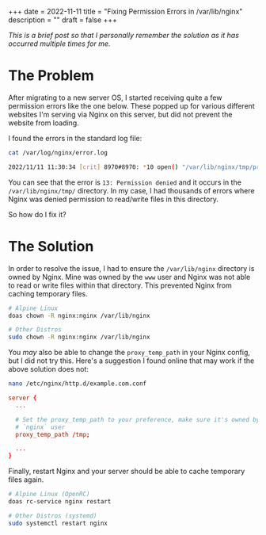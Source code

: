 +++
date = 2022-11-11
title = "Fixing Permission Errors in /var/lib/nginx"
description = ""
draft = false
+++

*This is a brief post so that I personally remember the solution as it has
occurred multiple times for me.*

# The Problem

After migrating to a new server OS, I started receiving quite a few permission
errors like the one below. These popped up for various different websites I'm
serving via Nginx on this server, but did not prevent the website from loading.

I found the errors in the standard log file:

```sh
cat /var/log/nginx/error.log
```

```sh
2022/11/11 11:30:34 [crit] 8970#8970: *10 open() "/var/lib/nginx/tmp/proxy/3/00/0000000003" failed (13: Permission denied) while reading upstream, client: 169.150.203.10, server: cyberchef.example.com, request: "GET /assets/main.css HTTP/2.0", upstream: "http://127.0.0.1:8111/assets/main.css", host: "cyberchef.example.com", referrer: "https://cyberchef.example.com/"
```

You can see that the error is `13: Permission denied` and it occurs in the
`/var/lib/nginx/tmp/` directory. In my case, I had thousands of errors where
Nginx was denied permission to read/write files in this directory.

So how do I fix it?

# The Solution

In order to resolve the issue, I had to ensure the `/var/lib/nginx` directory is
owned by Nginx. Mine was owned by the `www` user and Nginx was not able to read
or write files within that directory. This prevented Nginx from caching
temporary files.

```sh
# Alpine Linux
doas chown -R nginx:nginx /var/lib/nginx

# Other Distros
sudo chown -R nginx:nginx /var/lib/nginx
```

You *may* also be able to change the `proxy_temp_path` in your Nginx config, but
I did not try this. Here's a suggestion I found online that may work if the
above solution does not:

```sh
nano /etc/nginx/http.d/example.com.conf
```

``` conf
server {
  ...

  # Set the proxy_temp_path to your preference, make sure it's owned by the 
  # `nginx` user
  proxy_temp_path /tmp;

  ...
}
```

Finally, restart Nginx and your server should be able to cache temporary files
again.

```sh
# Alpine Linux (OpenRC)
doas rc-service nginx restart

# Other Distros (systemd)
sudo systemctl restart nginx
```
